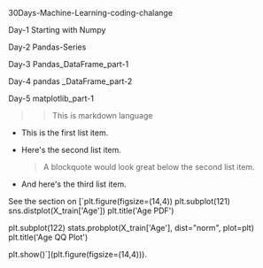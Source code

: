 30Days-Machine-Learning-coding-chalange

Day-1 Starting with Numpy

Day-2 Pandas-Series

Day-3 Pandas_DataFrame_part-1

Day-4 pandas _DataFrame_part-2

 Day-5 matplotlib_part-1

>> This is markdown language

* This is the first list item.
* Here's the second list item.

    > A blockquote would look great below the second list item.

* And here's the third list item.

See the section on [`plt.figure(figsize=(14,4))
plt.subplot(121)
sns.distplot(X_train['Age'])
plt.title('Age PDF')

plt.subplot(122)
stats.probplot(X_train['Age'], dist="norm", plot=plt)
plt.title('Age QQ Plot')

plt.show()`](plt.figure(figsize=(14,4))).
